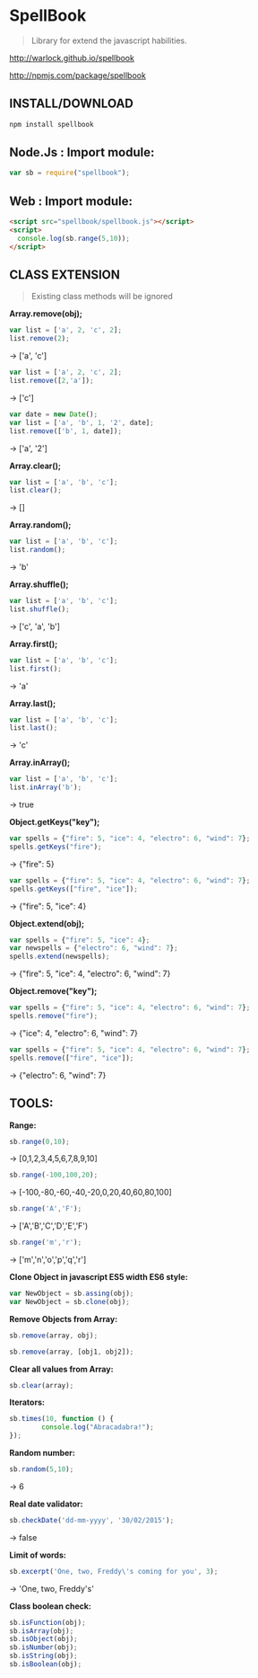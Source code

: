 SpellBook
===
> Library for extend the javascript habilities.

http://warlock.github.io/spellbook

http://npmjs.com/package/spellbook

## INSTALL/DOWNLOAD
```sh
npm install spellbook
```

## Node.Js : Import module:
```javascript
var sb = require("spellbook");
```

## Web : Import module:
```html
<script src="spellbook/spellbook.js"></script>
<script>
  console.log(sb.range(5,10));
</script>
```

## CLASS EXTENSION
>Existing class methods will be ignored

**Array.remove(obj);**

```javascript
var list = ['a', 2, 'c', 2];
list.remove(2);
```
-> ['a', 'c']

```javascript
var list = ['a', 2, 'c', 2];
list.remove([2,'a']);
```
-> ['c']

```javascript
var date = new Date();
var list = ['a', 'b', 1, '2', date];
list.remove(['b', 1, date]);
```
-> ['a', '2']

**Array.clear();**
```javascript
var list = ['a', 'b', 'c'];
list.clear();
```
-> []

**Array.random();**
```javascript
var list = ['a', 'b', 'c'];
list.random();
```
-> 'b'

**Array.shuffle();**
```javascript
var list = ['a', 'b', 'c'];
list.shuffle();
```
-> ['c', 'a', 'b']

**Array.first();**
```javascript
var list = ['a', 'b', 'c'];
list.first();
```
-> 'a'

**Array.last();**
```javascript
var list = ['a', 'b', 'c'];
list.last();
```
-> 'c'

**Array.inArray();**
```javascript
var list = ['a', 'b', 'c'];
list.inArray('b');
```
-> true

**Object.getKeys("key");**
```javascript
var spells = {"fire": 5, "ice": 4, "electro": 6, "wind": 7};
spells.getKeys("fire");
```
-> {"fire": 5}

```javascript
var spells = {"fire": 5, "ice": 4, "electro": 6, "wind": 7};
spells.getKeys(["fire", "ice"]);
```
-> {"fire": 5, "ice": 4}

**Object.extend(obj);**
```javascript
var spells = {"fire": 5, "ice": 4};
var newspells = {"electro": 6, "wind": 7};
spells.extend(newspells);
```
-> {"fire": 5, "ice": 4, "electro": 6, "wind": 7}

**Object.remove("key");**
```javascript
var spells = {"fire": 5, "ice": 4, "electro": 6, "wind": 7};
spells.remove("fire");
```
-> {"ice": 4, "electro": 6, "wind": 7}

```javascript
var spells = {"fire": 5, "ice": 4, "electro": 6, "wind": 7};
spells.remove(["fire", "ice"]);
```
-> {"electro": 6, "wind": 7}


## TOOLS:

**Range:**
```javascript
sb.range(0,10);
```
-> [0,1,2,3,4,5,6,7,8,9,10]

```javascript
sb.range(-100,100,20);
```
-> [-100,-80,-60,-40,-20,0,20,40,60,80,100]

```javascript
sb.range('A','F');
```
-> ['A','B','C','D','E','F')

```javascript
sb.range('m','r');
```
-> ['m','n','o','p','q','r']

**Clone Object in javascript ES5 width ES6 style:**
```javascript
var NewObject = sb.assing(obj);
var NewObject = sb.clone(obj);
```

**Remove Objects from Array:**
```javascript
sb.remove(array, obj);
```

```javascript
sb.remove(array, [obj1, obj2]);
```

**Clear all values from Array:**
```javascript
sb.clear(array);
```

**Iterators:**
```javascript
sb.times(10, function () {
        console.log("Abracadabra!");
});
```

**Random number:**
```javascript
sb.random(5,10);
```
-> 6

**Real date validator:**
```javascript
sb.checkDate('dd-mm-yyyy', '30/02/2015');
```
-> false

**Limit of words:**
```javascript
sb.excerpt('One, two, Freddy\'s coming for you', 3);
```
-> 'One, two, Freddy's'

**Class boolean check:**
```javascript
sb.isFunction(obj);
sb.isArray(obj);
sb.isObject(obj);
sb.isNumber(obj);
sb.isString(obj);
sb.isBoolean(obj);
```

